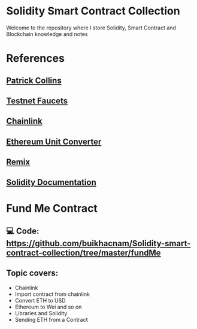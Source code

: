 # Solidity Smart Contract Collection

Welcome to the repository where I store Solidity, Smart Contract and Blockchain knowledge and notes

# References

## [Patrick Collins](https://www.youtube.com/channel/UCn-3f8tw_E1jZvhuHatROwA)

## [Testnet Faucets](https://faucets.chain.link)

## [Chainlink](https://chain.link/)

## [Ethereum Unit Converter](https://eth-converter.com/)

## [Remix](https://remix.ethereum.org/)

## [Solidity Documentation](https://docs.soliditylang.org/en/v0.8.6/index.html)


# Fund Me Contract

## 💻 Code: https://github.com/buikhacnam/Solidity-smart-contract-collection/tree/master/fundMe

## Topic covers:

- Chainlink
- Import contract from chainlink
- Convert ETH to USD 
- Ethereum to Wei and so on
- Libraries and Solidity
- Sending ETH from a Contract